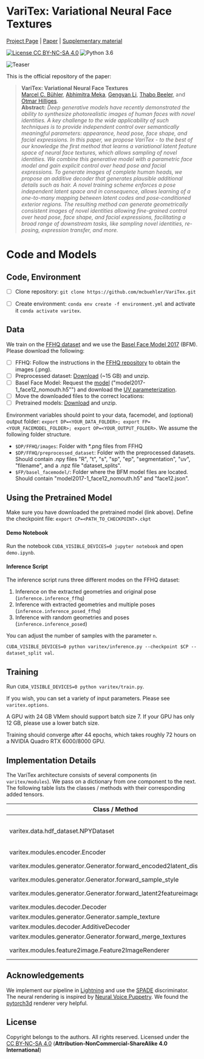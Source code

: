 # VariTex: Variational Neural Face Textures
[Project Page](https://mcbuehler.github.io/VariTex/)  |  [Paper](http://arxiv.org/abs/2104.05988)  | [Supplementary material](https://ait.ethz.ch/people/buehler/public/varitex/supp.pdf)

[![License CC BY-NC-SA 4.0](https://img.shields.io/badge/license-CC4.0-blue.svg)](https://creativecommons.org/licenses/by-nc-sa/4.0/)
![Python 3.6](https://img.shields.io/badge/python-3.8.5-green.svg)

![Teaser](https://ait.ethz.ch/people/buehler/public/varitex/teaser.png)

This is the official repository of the paper:

> **VariTex: Variational Neural Face Textures**<br>
> [Marcel C. Bühler](https://ait.ethz.ch/people/buehler/), [Abhimitra Meka](https://www.meka.page/), [Gengyan Li](https://ait.ethz.ch/people/lig/), [Thabo Beeler](https://thabobeeler.com/), and [Otmar Hilliges](https://ait.ethz.ch/people/hilliges/).<br>
> **Abstract:** *Deep generative models have recently demonstrated the ability to synthesize photorealistic images of human faces with novel identities. A key challenge to the wide applicability of such techniques is to provide independent control over semantically meaningful parameters: appearance, head pose, face shape, and facial expressions. In this paper, we propose VariTex - to the best of our knowledge the first method that learns a variational latent feature space of neural face textures, which allows sampling of novel identities. We combine this generative model with a parametric face model and gain explicit control over head pose and facial expressions. To generate images of complete human heads, we propose an additive decoder that generates plausible additional details such as hair. A novel training scheme enforces a pose independent latent space and in consequence, allows learning of a one-to-many mapping between latent codes and pose-conditioned exterior regions. The resulting method can generate geometrically consistent images of novel identities allowing fine-grained control over head pose, face shape, and facial expressions, facilitating a broad range of downstream tasks, like sampling novel identities, re-posing, expression transfer, and more.*


# Code and Models

## Code, Environment
- [ ] Clone repository: `git clone https://github.com/mcbuehler/VariTex.git` 
- [ ] Create environment: `conda env create -f environment.yml` and activate it `conda activate varitex`. 


## Data 
We train on the [FFHQ dataset](https://github.com/NVlabs/ffhq-dataset) and we use the [Basel Face Model 2017](https://faces.dmi.unibas.ch/bfm/bfm2017.html) (BFM). Please download the following:

- [ ] FFHQ: Follow the instructions in the [FFHQ repository](https://github.com/NVlabs/ffhq-dataset) to obtain the images (.png).
- [ ] Preprocessed dataset: [Download](https://ait.ethz.ch/people/buehler/public/varitex/preprocessed_dataset.zip) (~15 GB) and unzip.
- [ ] Basel Face Model: Request the [model](https://faces.dmi.unibas.ch/bfm/bfm2017.html) ("model2017-1_face12_nomouth.h5"") and download the [UV parameterization](https://github.com/unibas-gravis/parametric-face-image-generator/blob/master/data/regions/face12.json).
- [ ] Move the downloaded files to the correct locations:
- [ ] Pretrained models: [Download](https://ait.ethz.ch/people/buehler/public/varitex/pretrained.zip) and unzip.

Environment variables should point to your data, facemodel, and (optional) output folder: `export DP=<YOUR_DATA_FOLDER>; export FP=<YOUR_FACEMODEL_FOLDER>; export OP=<YOUR_OUTPUT_FOLDER>`.
We assume the following folder structure. 
* `$DP/FFHQ/images`: Folder with *.png files from FFHQ
* `$DP/FFHQ/preprocessed_dataset`: Folder with the preprocessed datasets. Should contain .npy files "R", "t", "s", "sp", "ep", "segmentation", "uv", "filename", and a .npz file "dataset_splits".
* `$FP/basel_facemodel/`: Folder where the BFM model files are located. Should contain "model2017-1_face12_nomouth.h5" and "face12.json".
 
## Using the Pretrained Model

Make sure you have downloaded the pretrained model (link above).
Define the checkpoint file: `export CP=<PATH_TO_CHECKPOINT>.ckpt`

#### Demo Notebook
 Run the notebook `CUDA_VISIBLE_DEVICES=0 jupyter notebook` and open `demo.ipynb`. 

#### Inference Script
The inference script runs three different modes on the FFHQ dataset:
1. Inference on the extracted geometries and original pose (`inference.inference_ffhq`)
2. Inference with extracted geometries and multiple poses (`inference.inference_posed_ffhq`)
3. Inference with random geometries and poses (`inference.inference_posed`)

You can adjust the number of samples with the parameter `n`.

`CUDA_VISIBLE_DEVICES=0 python varitex/inference.py --checkpoint $CP --dataset_split val`.


## Training
Run `CUDA_VISIBLE_DEVICES=0 python varitex/train.py`.

If you wish, you can set a variety of input parameters. Please see `varitex.options`.

A GPU with 24 GB VMem should support batch size 7. If your GPU has only 12 GB, please use a lower batch size.

Training should converge after 44 epochs, which takes roughly 72 hours on a NVIDIA Quadro RTX 6000/8000 GPU.

## Implementation Details

The VariTex architecture consists of several components (in `varitex/modules`). We pass on a dictionary from one component to the next. The following table lists the classes / methods with their corresponding added tensors.


| Class / Method | Adds... |
|---	|---
| varitex.data.hdf_dataset.NPYDataset | IMAGE_IN, IMAGE_IN_ENCODE, SEGMENTATION_MASK, UV_RENDERED |	
| varitex.modules.encoder.Encoder  | IMAGE_ENCODED |
| varitex.modules.generator.Generator.forward_encoded2latent_distribution | STYLE_LATENT_MU, STYLE_LATENT_STD |
| varitex.modules.generator.Generator.forward_sample_style | STYLE_LATENT |
| varitex.modules.generator.Generator.forward_latent2featureimage | LATENT_INTERIOR, LATENT_EXTERIOR |
| varitex.modules.decoder.Decoder | TEXTURE_PERSON |
| varitex.modules.generator.Generator.sample_texture | FACE_FEATUREIMAGE |
| varitex.modules.decoder.AdditiveDecoder | ADDITIVE_FEATUREIMAGE |
| varitex.modules.generator.Generator.forward_merge_textures | FULL_FEATUREIMAGE |
| varitex.modules.feature2image.Feature2ImageRenderer | IMAGE_OUT, SEGMENTATION_PREDICTED |

## Acknowledgements
We implement our pipeline in [Lightning](https://www.pytorchlightning.ai/) and use the [SPADE](https://github.com/NVlabs/SPADE) discriminator. The neural rendering is inspired by [Neural Voice Puppetry](https://github.com/keetsky/NeuralVoicePuppetry). We found the [pytorch3d](https://github.com/facebookresearch/pytorch3d) renderer very helpful.


## License
Copyright belongs to the authors.
All rights reserved. Licensed under the [CC BY-NC-SA 4.0](https://creativecommons.org/licenses/by-nc-sa/4.0/legalcode) (**Attribution-NonCommercial-ShareAlike 4.0 International**)


